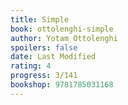 ```yaml
---
title: Simple
book: ottolenghi-simple
author: Yotam Ottolenghi
spoilers: false
date: Last Modified
rating: 4
progress: 3/141
bookshop: 9781785031168
---
```

